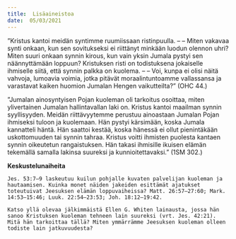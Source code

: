 ```yaml
---
title:  Lisäaineistoa
date:  05/03/2021
---
```


”Kristus kantoi meidän syntimme ruumiissaan ristinpuulla. – – Miten vakavaa synti onkaan, kun sen sovitukseksi ei riittänyt minkään luodun olennon uhri? Miten suuri onkaan synnin kirous, kun vain yksin Jumala pystyi sen näännyttämään loppuun? Kristuksen risti on todistuksena jokaiselle ihmiselle siitä, että synnin palkka on kuolema. – – Voi, kunpa ei olisi näitä vahvoja, lumoavia voimia, jotka pitävät moraalintuntoamme vallassansa ja varastavat kaiken huomion Jumalan Hengen vaikutteilta?” (OHC 44.)

”Jumalan ainosyntyisen Pojan kuoleman oli tarkoitus osoittaa, miten ylivertainen Jumalan hallintavallan laki on. Kristus kantoi maailman synnin syyllisyyden. Meidän riittävyytemme perustuu ainoastaan Jumalan Pojan ihmiseksi tuloon ja kuolemaan. Hän pystyi kärsimään, koska Jumala kannatteli häntä. Hän saattoi kestää, koska hänessä ei ollut pienintäkään uskottomuuden tai synnin tahraa. Kristus voitti ihmisten puolesta kantaen synnin oikeutetun rangaistuksen. Hän takasi ihmisille ikuisen elämän tekemällä samalla lakinsa suureksi ja kunnioitettavaksi.” (1SM 302.)

**Keskustelunaiheita**

`Jes. 53:7–9 laskeutuu kuilun pohjalle kuvaten palvelijan kuoleman ja hautaamisen. Kuinka monet näiden jakeiden esittämät ajatukset toteutuivat Jeesuksen elämän loppuvaiheissa? Matt. 26:57–27:60; Mark. 14:53–15:46; Luuk. 22:54–23:53; Joh. 18:12–19:42.`

`Katso yllä olevaa jälkimmäistä Ellen G. Whiten lainausta, jossa hän sanoo Kristuksen kuoleman tehneen lain suureksi (vrt. Jes. 42:21). Mitä hän tarkoittaa tällä? Miten ymmärrämme Jeesuksen kuoleman olleen todiste lain jatkuvuudesta?`